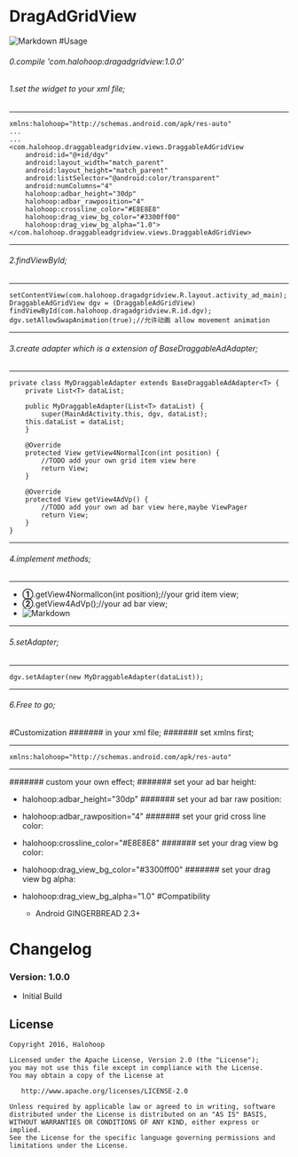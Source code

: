 # DragAdGridView
![Markdown](http://i4.piimg.com/8359/ed78039f1d3a024a.gif)
#Usage
###### 0.compile 'com.halohoop:dragadgridview:1.0.0'

###### 1.set the widget to your xml file;
-- --
	xmlns:halohoop="http://schemas.android.com/apk/res-auto"
	...
	...
    <com.halohoop.draggableadgridview.views.DraggableAdGridView
    	android:id="@+id/dgv"
    	android:layout_width="match_parent"
    	android:layout_height="match_parent"
   		android:listSelector="@android:color/transparent"
    	android:numColumns="4"
    	halohoop:adbar_height="30dp"
    	halohoop:adbar_rawposition="4"
    	halohoop:crossline_color="#E8E8E8"
    	halohoop:drag_view_bg_color="#3300ff00"
    	halohoop:drag_view_bg_alpha="1.0">
    </com.halohoop.draggableadgridview.views.DraggableAdGridView>
-- --
###### 2.findViewById;
-- --
	setContentView(com.halohoop.dragadgridview.R.layout.activity_ad_main);
    DraggableAdGridView dgv = (DraggableAdGridView) findViewById(com.halohoop.dragadgridview.R.id.dgv);
    dgv.setAllowSwapAnimation(true);//允许动画 allow movement animation
-- --
###### 3.create adapter which is a extension of BaseDraggableAdAdapter<DataBeanType>;
-- --
    private class MyDraggableAdapter extends BaseDraggableAdAdapter<T> {
		private List<T> dataList;
	
        public MyDraggableAdapter(List<T> dataList) {
            super(MainAdActivity.this, dgv, dataList);
	    this.dataList = dataList;
        }

        @Override
        protected View getView4NormalIcon(int position) {
            //TODO add your own grid item view here
            return View;
        }

        @Override
        protected View getView4AdVp() {
            //TODO add your own ad bar view here,maybe ViewPager
            return View;
        }
    }
-- --
###### 4.implement methods;
-- --
* **①**.getView4NormalIcon(int position);//your grid item view;
* **②**.getView4AdVp();//your ad bar view;
* ![Markdown](http://i2.piimg.com/8359/158e754b6dfcdcb9.png)
-- --
###### 5.setAdapter;
-- --
	dgv.setAdapter(new MyDraggableAdapter(dataList));
-- --
###### 6.Free to go;


#Customization
####### in your xml file;
####### set xmlns first;
-- --
	xmlns:halohoop="http://schemas.android.com/apk/res-auto"
-- --
####### custom your own effect;
####### set your ad bar height:
* halohoop:adbar_height="30dp"
####### set your ad bar raw position:
* halohoop:adbar_rawposition="4"
####### set your grid cross line color:
* halohoop:crossline_color="#E8E8E8"
####### set your drag view bg color:
* halohoop:drag_view_bg_color="#3300ff00"
####### set your drag view bg alpha:
* halohoop:drag_view_bg_alpha="1.0"
#Compatibility
  
  * Android GINGERBREAD 2.3+
  
# Changelog

### Version: 1.0.0
  * Initial Build

## License

    Copyright 2016, Halohoop

    Licensed under the Apache License, Version 2.0 (the "License");
    you may not use this file except in compliance with the License.
    You may obtain a copy of the License at

       http://www.apache.org/licenses/LICENSE-2.0

    Unless required by applicable law or agreed to in writing, software
    distributed under the License is distributed on an "AS IS" BASIS,
    WITHOUT WARRANTIES OR CONDITIONS OF ANY KIND, either express or implied.
    See the License for the specific language governing permissions and
    limitations under the License.

